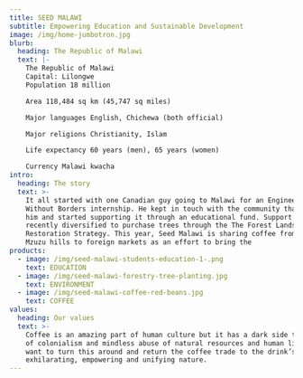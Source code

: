 ```yaml
---
title: SEED MALAWI
subtitle: Empowering Education and Sustainable Development
image: /img/home-jumbotron.jpg
blurb:
  heading: The Republic of Malawi
  text: |-
    The Republic of Malawi
    Capital: Lilongwe
    Population 18 million

    Area 118,484 sq km (45,747 sq miles)

    Major languages English, Chichewa (both official)

    Major religions Christianity, Islam

    Life expectancy 60 years (men), 65 years (women)

    Currency Malawi kwacha
intro:
  heading: The story
  text: >-
    It all started with one Canadian guy going to Malawi for an Engineers
    Without Borders internship. He kept in touch with the community that hosted
    him and started supporting it through an educational fund. Support was
    recently diversified to purchase trees through the The Forest Landscape
    Restoration Strategy. This year, Seed Malawi is sharing coffee from the
    Mzuzu hills to foreign markets as an effort to bring the 
products:
  - image: /img/seed-malawi-students-education-1-.png
    text: EDUCATION
  - image: /img/seed-malawi-forestry-tree-planting.jpg
    text: ENVIRONMENT
  - image: /img/seed-malawi-coffee-red-beans.jpg
    text: COFFEE
values:
  heading: Our values
  text: >-
    Coffee is an amazing part of human culture but it has a dark side too – one
    of colonialism and mindless abuse of natural resources and human lives. We
    want to turn this around and return the coffee trade to the drink’s
    exhilarating, empowering and unifying nature.
---
```


